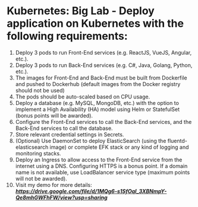 # Kubernetes: Big Lab - Deploy application on Kubernetes with the following requirements:

1. Deploy 3 pods to run Front-End services (e.g. ReactJS, VueJS, Angular, etc.). 
2. Deploy 3 pods to run Back-End services (e.g. C#, Java, Golang, Python, etc.). 
3. The images for Front-End and Back-End must be built from Dockerfile and pushed to Dockerhub (default images from the Docker registry should not be used) 
4. The pods should be auto-scaled based on CPU usage. 
5. Deploy a database (e.g. MySQL, MongoDB, etc.) with the option to implement a High Availability (HA) model using Helm or StatefulSet (bonus points will be awarded). 
6. Configure the Front-End services to call the Back-End services, and the Back-End services to call the database. 
7. Store relevant credential settings in Secrets. 
8. (Optional) Use DaemonSet to deploy ElasticSearch (using the fluentd-elasticsearch image) or complete EFK stack or any kind of logging and monitoring stacks. 
9. Deploy an Ingress to allow access to the Front-End service from the internet using a DNS. Configuring HTTPS is a bonus point. If a domain name is not available, use LoadBalancer service type (maximum points will not be awarded). 
10. Visit my demo for more details:
***https://drive.google.com/file/d/1MQg6-s1SfOql_3XBNmpY-Qe8mhGWFhFW/view?usp=sharing***

